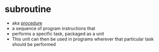 # subroutine
- aka [procedure](procedure)
- a sequence of program instructions that
- performs a specific task, packaged as a unit
- This unit can then be used in programs wherever that particular task should be performed
